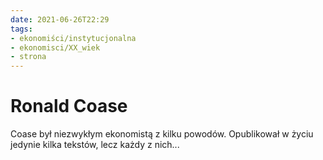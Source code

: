 ```yaml
---
date: 2021-06-26T22:29
tags:
- ekonomiści/instytucjonalna
- ekonomisci/XX_wiek
- strona
---
```


# Ronald Coase

Coase był niezwykłym ekonomistą z kilku powodów. Opublikował w życiu jedynie kilka tekstów, lecz każdy z nich...
